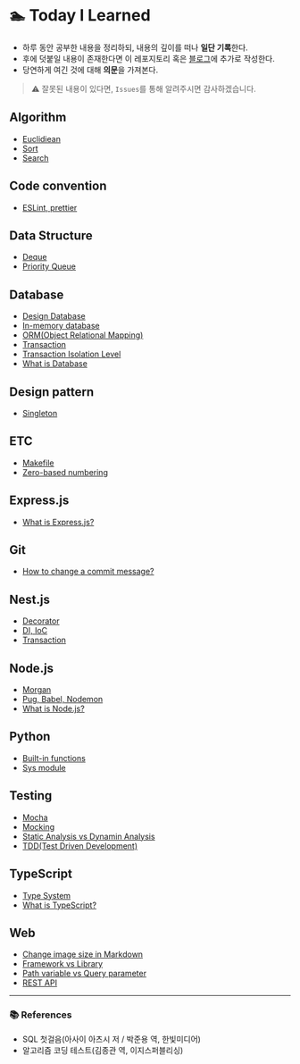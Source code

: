 # 🏊 Today I Learned

- 하루 동안 공부한 내용을 정리하되, 내용의 깊이를 떠나 **일단 기록**한다.
- 후에 덧붙일 내용이 존재한다면 이 레포지토리 혹은 [블로그](https://medium.com/@yeslee-v)에 추가로 작성한다.
- 당연하게 여긴 것에 대해 **의문**을 가져본다.

> ⚠️ 잘못된 내용이 있다면, `Issues`를 통해 알려주시면 감사하겠습니다.

## Algorithm

- [Euclidiean](./Algorithm/Euclidiean.md)
- [Sort](./Algorithm/Sort.md)
- [Search](./Algorithm/Search.md)

## Code convention

- [ESLint, prettier](./Code_Convention/Eslint_Prettier.md)

## Data Structure

- [Deque](./Data_Structure/Deque.md)
- [Priority Queue](./Data_Structure/Priority_Queue.md)

## Database

- [Design Database](./Database/Design_database.md)
- [In-memory database](./Database/In-memory_database.md)
- [ORM(Object Relational Mapping)](./Database/ORM.md)
- [Transaction](./Database/Transaction.md)
- [Transaction Isolation Level](./Database/Transaction_Isolation_Level.md)
- [What is Database](./Database/What_is_database.md)

## Design pattern

- [Singleton](./Design_pattern/Singleton.md)

## ETC

- [Makefile](./ETC/Makefile.md)
- [Zero-based numbering](./ETC/Zero-based_numbering.md)

## Express.js

- [What is Express.js?](./Express.js/What_is_express.js.md)

## Git

- [How to change a commit message?](./Git/How_to_change_a_commit_message.md)

## Nest.js

- [Decorator](./Nest.js/Decorator.md)
- [DI, IoC](./Nest.js/DI_IoC.md)
- [Transaction](./Nest.js/Transaction.md)

## Node.js

- [Morgan](./Node.js/Morgan.md)
- [Pug, Babel, Nodemon](./Node.js/Pug_Babel_Nodemon.md)
- [What is Node.js?](./Node.js/What_is_node.js.md)

## Python

- [Built-in functions](./Python/Built-in_functions.md)
- [Sys module](./Python/Sys_module.md)

## Testing

- [Mocha](./Testing/Mocha.md)
- [Mocking](./Testing/Mocking.md)
- [Static Analysis vs Dynamin Analysis](./Testing/Static_analysis_vs_Dynamic_analysis.md)
- [TDD(Test Driven Development)](./Testing/TDD.md)

## TypeScript

- [Type System](./TypeScript/Type_system.md)
- [What is TypeScript?](./TypeScript/What_is_typescript.md)

## Web

- [Change image size in Markdown](./Web/Change_image_size_in_Markdown.md)
- [Framework vs Library](./Web/Framework_vs_Library.md)
- [Path variable vs Query parameter](./Web/Path_variable_vs_Query_parameter.md)
- [REST API](./Web/REST_API.md)

---

### 📚 References

- SQL 첫걸음(아사이 아츠시 저 / 박준용 역, 한빛미디어)
- 알고리즘 코딩 테스트(김종관 역, 이지스퍼블리싱)
